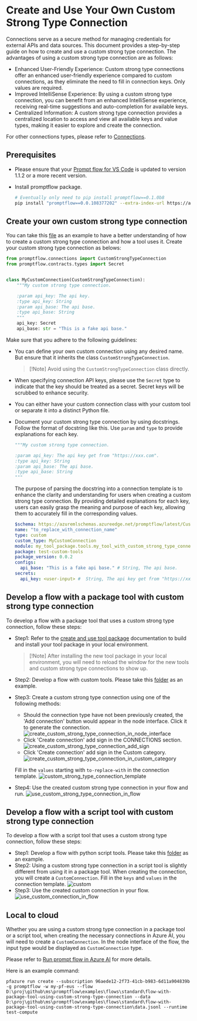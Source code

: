 # Create and Use Your Own Custom Strong Type Connection
Connections serve as a secure method for managing credentials for external APIs and data sources. This document provides a step-by-step guide on how to create and use a custom strong type connection. The advantages of using a custom strong type connection are as follows:

* Enhanced User-Friendly Experience: Custom strong type connections offer an enhanced user-friendly experience compared to custom connections, as they eliminate the need to fill in connection keys. Only values are required.
* Improved IntelliSense Experience: By using a custom strong type connection, you can benefit from an enhanced IntelliSense experience, receiving real-time suggestions and auto-completion for available keys.
* Centralized Information: A custom strong type connection provides a centralized location to access and view all available keys and value types, making it easier to explore and create the connection.

For other connections types, please refer to [Connections](https://microsoft.github.io/promptflow/concepts/concept-connections.html).

## Prerequisites
- Please ensure that your [Prompt flow for VS Code](https://marketplace.visualstudio.com/items?itemName=prompt-flow.prompt-flow) is updated to version 1.1.2 or a more recent version.
- Install promptflow package.

  ```bash
  # Eventually only need to pip install promptflow==0.1.0b8
  pip install "promptflow==0.0.108377202" --extra-index-url https://azuremlsdktestpypi.azureedge.net/promptflow
  ```

## Create your own custom strong type connection
You can take this [file](https://github.com/microsoft/promptflow/blob/main/examples/tools/tool-package-quickstart/my_tool_package/tools/tool_with_custom_strong_type_connection.py) as an example to have a better understanding of how to create a custom strong type connection and how a tool uses it.
Create your custom strong type connection as belows:
```python
from promptflow.connections import CustomStrongTypeConnection
from promptflow.contracts.types import Secret


class MyCustomConnection(CustomStrongTypeConnection):
    """My custom strong type connection.

    :param api_key: The api key.
    :type api_key: String
    :param api_base: The api base.
    :type api_base: String
    """
    api_key: Secret
    api_base: str = "This is a fake api base."

```
Make sure that you adhere to the following guidelines:

* You can define your own custom connection using any desired name. But ensure that it inherits the class `CustomStrongTypeConnection`.
  > [!Note] Avoid using the `CustomStrongTypeConnection` class directly.
* When specifying connection API keys, please use the `Secret` type to indicate that the key should be treated as a secret. Secret keys will be scrubbed to enhance security.
* You can either have your custom connection class with your custom tool or separate it into a distinct Python file.
* Document your custom strong type connection by using docstrings.  Follow the format of docstring like this. Use `param` and `type` to provide explanations for each key.
  
  ```python
  """My custom strong type connection.

  :param api_key: The api key get from "https://xxx.com".
  :type api_key: String
  :param api_base: The api base.
  :type api_base: String
  """
  ```
  The purpose of parsing the docstring into a connection template is to enhance the clarity and understanding for users when creating a custom strong type connection. By providing detailed explanations for each key, users can easily grasp the meaning and purpose of each key, allowing them to accurately fill in the corresponding values.
  
  ```yaml
  $schema: https://azuremlschemas.azureedge.net/promptflow/latest/CustomStrongTypeConnection.schema.json
  name: "to_replace_with_connection_name"
  type: custom
  custom_type: MyCustomConnection
  module: my_tool_package.tools.my_tool_with_custom_strong_type_connection
  package: test-custom-tools
  package_version: 0.0.2
  configs:
    api_base: "This is a fake api base." # String, The api base.
  secrets:
    api_key: <user-input> #  String, The api key get from "https://xxx.com". Don't replace the '<user-input>' placeholder. The application will prompt you to enter a value when it runs.
  ```

## Develop a flow with a package tool with custom strong type connection
To develop a flow with a package tool that uses a custom strong type connection, follow these steps:
* Step1: Refer to the [create and use tool package](create-and-use-tool-package.md#create-custom-tool-package) documentation to build and install your tool package in your local environment.
  > [!Note] After installing the new tool package in your local environment, you will need to reload the window for the new tools and custom strong type connections to show up.
* Step2: Develop a flow with custom tools. Please take this [folder](https://github.com/microsoft/promptflow/blob/431f58ba5f16aaab90768f43a4d9655c4984c0cc/examples/flows/standard/flow-with-package-tool-using-custom-strong-type-connection/) as an example.
* Step3: Create a custom strong type connection using one of the following methods:
  - Should the connection type have not been previously created, the 'Add connection' button would appear in the node interface. Click it to generate the connection.
    ![create_custom_strong_type_connection_in_node_interface](../../media/how-to-guides/develop-a-tool/create_custom_strong_type_connection_in_node_interface.png)
  - Click 'Create connection' add sign in the CONNECTIONS section.
    ![create_custom_strong_type_connection_add_sign](../../media/how-to-guides/develop-a-tool/create_custom_strong_type_connection_add_sign.png)
  - Click 'Create connection' add sign in the Custom category.
    ![create_custom_strong_type_connection_in_custom_category](../../media/how-to-guides/develop-a-tool/create_custom_strong_type_connection_in_custom_category.png)

  Fill in the `values` starting with `to-replace-with` in the connection template.
  ![custom_strong_type_connection_template](../../media/how-to-guides/develop-a-tool/custom_strong_type_connection_template.png)

* Step4: Use the created custom strong type connection in your flow and run.
  ![use_custom_strong_type_connection_in_flow](../../media/how-to-guides/develop-a-tool/use_custom_strong_type_connection_in_flow.png)

## Develop a flow with a script tool with custom strong type connection
To develop a flow with a script tool that uses a custom strong type connection, follow these steps:
* Step1: Develop a flow with python script tools. Please take this [folder](https://github.com/microsoft/promptflow/blob/431f58ba5f16aaab90768f43a4d9655c4984c0cc/examples/flows/standard/flow-with-script-tool-using-custom-strong-type-connection/) as an example.
* Step2: Using a custom strong type connection in a script tool is slightly different from using it in a package tool. When creating the connection, you will create a `CustomConnection`. Fill in the `keys` and `values` in the connection template.
  ![custom](../../media/how-to-guides/develop-a-tool/custom_connection_template.png)
* Step3: Use the created custom connection in your flow.
  ![use_custom_connection_in_flow](../../media/how-to-guides/develop-a-tool/use_custom_connection_in_flow.png)

## Local to cloud
Whether you are using a custom strong type connection in a package tool or a script tool, when creating the necessary connections in Azure AI, you will need to create a `CustomConnection`. In the node interface of the flow, the input type would be displayed as `CustomConnection` type.

Please refer to [Run prompt flow in Azure AI](https://microsoft.github.io/promptflow/cloud/azureai/quick-start.html) for more details.

Here is an example command:
```
pfazure run create --subscription 96aede12-2f73-41cb-b983-6d11a904839b -g promptflow -w my-pf-eus --flow D:\proj\github\ms\promptflow\examples\flows\standard\flow-with-package-tool-using-custom-strong-type-connection --data D:\proj\github\ms\promptflow\examples\flows\standard\flow-with-package-tool-using-custom-strong-type-connection\data.jsonl --runtime test-compute
```